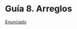# Guía 8. Arreglos

[Enunciado](https://docs.google.com/document/d/16TQP_dOatPRENgwlf14G1XzmbveKj0pS/preview)
